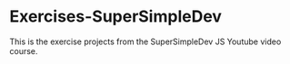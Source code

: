 # Exercises-SuperSimpleDev
This is the exercise projects from the SuperSimpleDev JS Youtube video course.
